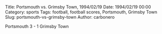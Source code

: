 Title: Portsmouth vs. Grimsby Town, 1994/02/19
Date: 1994/02/19 00:00
Category: sports
Tags: football, football scores, Portsmouth, Grimsby Town
Slug: portsmouth-vs-grimsby-town
Author: carbonero


Portsmouth 3 - 1 Grimsby Town

